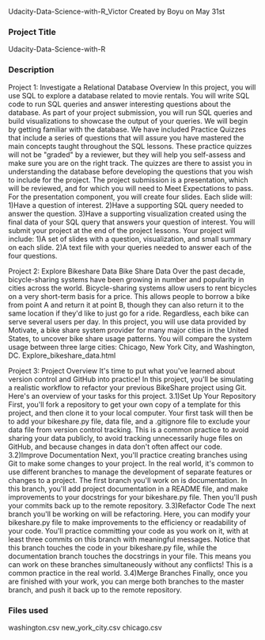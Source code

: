 Udacity-Data-Science-with-R_Victor
Created by Boyu on May 31st


### Project Title
Udacity-Data-Science-with-R

### Description
Project 1:
Investigate a Relational Database
Overview
In this project, you will use SQL to explore a database related to movie rentals. You will write SQL code to run SQL queries and answer interesting questions about the database. As part of your project submission, you will run SQL queries and build visualizations to showcase the output of your queries.
We will begin by getting familiar with the database. We have included Practice Quizzes that include a series of questions that will assure you have mastered the main concepts taught throughout the SQL lessons. These practice quizzes will not be "graded" by a reviewer, but they will help you self-assess and make sure you are on the right track. The quizzes are there to assist you in understanding the database before developing the questions that you wish to include for the project.
The project submission is a presentation, which will be reviewed, and for which you will need to Meet Expectations to pass. For the presentation component, you will create four slides. Each slide will:
1)Have a question of interest.
2)Have a supporting SQL query needed to answer the question.
3)Have a supporting visualization created using the final data of your SQL query that answers your question of interest.
You will submit your project at the end of the project lessons. Your project will include:
1)A set of slides with a question, visualization, and small summary on each slide.
2)A text file with your queries needed to answer each of the four questions.

Project 2:
Explore Bikeshare Data
Bike Share Data
Over the past decade, bicycle-sharing systems have been growing in number and popularity in cities across the world. Bicycle-sharing systems allow users to rent bicycles on a very short-term basis for a price. This allows people to borrow a bike from point A and return it at point B, though they can also return it to the same location if they'd like to just go for a ride. Regardless, each bike can serve several users per day.
In this project, you will use data provided by Motivate, a bike share system provider for many major cities in the United States, to uncover bike share usage patterns. You will compare the system usage between three large cities: Chicago, New York City, and Washington, DC.
Explore_bikeshare_data.html

Project 3:
Project Overview
It's time to put what you've learned about version control and GitHub into practice! In this project, you'll be simulating a realistic workflow to refactor your previous BikeShare project using Git. Here's an overview of your tasks for this project.
3.1)Set Up Your Repository
First, you'll fork a repository to get your own copy of a template for this project, and then clone it to your local computer. Your first task will then be to add your bikeshare.py file, data file, and a .gitignore file to exclude your data file from version control tracking. This is a common practice to avoid sharing your data publicly, to avoid tracking unnecessarily huge files on GitHub, and because changes in data don't often affect our code.
3.2)Improve Documentation
Next, you'll practice creating branches using Git to make some changes to your project. In the real world, it's common to use different branches to manage the development of separate features or changes to a project. The first branch you'll work on is documentation. In this branch, you'll add project documentation in a README file, and make improvements to your docstrings for your bikeshare.py file. Then you'll push your commits back up to the remote repository.
3.3)Refactor Code
The next branch you'll be working on will be refactoring. Here, you can modify your bikeshare.py file to make improvements to the efficiency or readability of your code. You'll practice committing your code as you work on it, with at least three commits on this branch with meaningful messages. Notice that this branch touches the code in your bikeshare.py file, while the documentation branch touches the docstrings in your file. This means you can work on these branches simultaneously without any conflicts! This is a common practice in the real world.
3.4)Merge Branches
Finally, once you are finished with your work, you can merge both branches to the master branch, and push it back up to the remote repository.

### Files used
washington.csv
new_york_city.csv
chicago.csv



